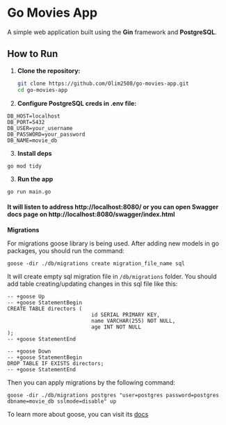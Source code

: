# Go Movies App

A simple web application built using the **Gin** framework and **PostgreSQL**.

## How to Run

1. **Clone the repository:**

   ```bash
   git clone https://github.com/Olim2508/go-movies-app.git
   cd go-movies-app

2. **Configure PostgreSQL creds in .env file:**
```
DB_HOST=localhost
DB_PORT=5432
DB_USER=your_username
DB_PASSWORD=your_password
DB_NAME=movie_db
```
3. **Install deps**
```
go mod tidy
```

3. **Run the app**
```
go run main.go
```
#### It will listen to address http://localhost:8080/ or you can open Swagger docs page on http://localhost:8080/swagger/index.html


**Migrations**

For migrations goose library is being used. After adding new models in go packages, you should run the command:
```
goose -dir ./db/migrations create migration_file_name sql
```

It will create empty sql migration file in `/db/migrations` folder. You should add table creating/updating changes in this sql file like this:
```
-- +goose Up
-- +goose StatementBegin
CREATE TABLE directors (
                           id SERIAL PRIMARY KEY,
                           name VARCHAR(255) NOT NULL,
                           age INT NOT NULL
);
-- +goose StatementEnd

-- +goose Down
-- +goose StatementBegin
DROP TABLE IF EXISTS directors;
-- +goose StatementEnd
```


Then you can apply migrations by the following command:
```
goose -dir ./db/migrations postgres "user=postgres password=postgres dbname=movie_db sslmode=disable" up
```

To learn more about goose, you can visit its [docs](https://github.com/pressly/goose?tab=readme-ov-file)
